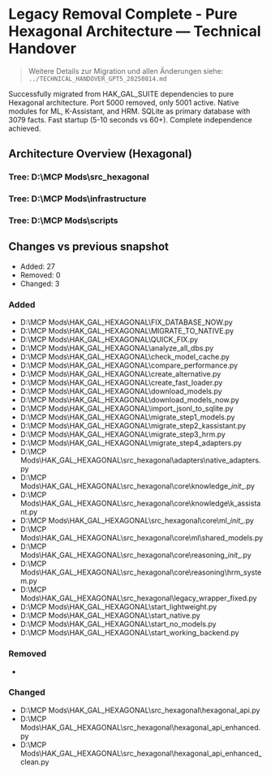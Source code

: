 # Legacy Removal Complete - Pure Hexagonal Architecture — Technical Handover

> Weitere Details zur Migration und allen Änderungen siehe: `../TECHNICAL_HANDOVER_GPT5_20250814.md`

Successfully migrated from HAK_GAL_SUITE dependencies to pure Hexagonal architecture. Port 5000 removed, only 5001 active. Native modules for ML, K-Assistant, and HRM. SQLite as primary database with 3079 facts. Fast startup (5-10 seconds vs 60+). Complete independence achieved.

## Architecture Overview (Hexagonal)

### Tree: D:\MCP Mods\src_hexagonal

### Tree: D:\MCP Mods\infrastructure

### Tree: D:\MCP Mods\scripts

## Changes vs previous snapshot
- Added: 27
- Removed: 0
- Changed: 3

### Added
- D:\MCP Mods\HAK_GAL_HEXAGONAL\FIX_DATABASE_NOW.py
- D:\MCP Mods\HAK_GAL_HEXAGONAL\MIGRATE_TO_NATIVE.py
- D:\MCP Mods\HAK_GAL_HEXAGONAL\QUICK_FIX.py
- D:\MCP Mods\HAK_GAL_HEXAGONAL\analyze_all_dbs.py
- D:\MCP Mods\HAK_GAL_HEXAGONAL\check_model_cache.py
- D:\MCP Mods\HAK_GAL_HEXAGONAL\compare_performance.py
- D:\MCP Mods\HAK_GAL_HEXAGONAL\create_alternative.py
- D:\MCP Mods\HAK_GAL_HEXAGONAL\create_fast_loader.py
- D:\MCP Mods\HAK_GAL_HEXAGONAL\download_models.py
- D:\MCP Mods\HAK_GAL_HEXAGONAL\download_models_now.py
- D:\MCP Mods\HAK_GAL_HEXAGONAL\import_jsonl_to_sqlite.py
- D:\MCP Mods\HAK_GAL_HEXAGONAL\migrate_step1_models.py
- D:\MCP Mods\HAK_GAL_HEXAGONAL\migrate_step2_kassistant.py
- D:\MCP Mods\HAK_GAL_HEXAGONAL\migrate_step3_hrm.py
- D:\MCP Mods\HAK_GAL_HEXAGONAL\migrate_step4_adapters.py
- D:\MCP Mods\HAK_GAL_HEXAGONAL\src_hexagonal\adapters\native_adapters.py
- D:\MCP Mods\HAK_GAL_HEXAGONAL\src_hexagonal\core\knowledge\__init__.py
- D:\MCP Mods\HAK_GAL_HEXAGONAL\src_hexagonal\core\knowledge\k_assistant.py
- D:\MCP Mods\HAK_GAL_HEXAGONAL\src_hexagonal\core\ml\__init__.py
- D:\MCP Mods\HAK_GAL_HEXAGONAL\src_hexagonal\core\ml\shared_models.py
- D:\MCP Mods\HAK_GAL_HEXAGONAL\src_hexagonal\core\reasoning\__init__.py
- D:\MCP Mods\HAK_GAL_HEXAGONAL\src_hexagonal\core\reasoning\hrm_system.py
- D:\MCP Mods\HAK_GAL_HEXAGONAL\src_hexagonal\legacy_wrapper_fixed.py
- D:\MCP Mods\HAK_GAL_HEXAGONAL\start_lightweight.py
- D:\MCP Mods\HAK_GAL_HEXAGONAL\start_native.py
- D:\MCP Mods\HAK_GAL_HEXAGONAL\start_no_models.py
- D:\MCP Mods\HAK_GAL_HEXAGONAL\start_working_backend.py

### Removed
- <none>

### Changed
- D:\MCP Mods\HAK_GAL_HEXAGONAL\src_hexagonal\hexagonal_api.py
- D:\MCP Mods\HAK_GAL_HEXAGONAL\src_hexagonal\hexagonal_api_enhanced.py
- D:\MCP Mods\HAK_GAL_HEXAGONAL\src_hexagonal\hexagonal_api_enhanced_clean.py